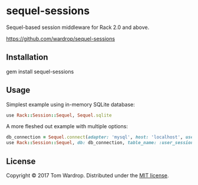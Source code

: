 sequel-sessions
=================

Sequel-based session middleware for Rack 2.0 and above.

https://github.com/wardrop/sequel-sessions

## Installation

gem install sequel-sessions

## Usage

Simplest example using in-memory SQLite database:

```ruby
use Rack::Session::Sequel, Sequel.sqlite
```

A more fleshed out example with multiple options:

```ruby
db_connection = Sequel.connect(adapter: 'mysql', host: 'localhost', username: 'root', database: 'blog')
use Rack::Session::Sequel, db: db_connection, table_name: :user_sessions, :expire_after => 3600
```

## License
Copyright © 2017 Tom Wardrop. Distributed under the [MIT license](http://www.opensource.org/licenses/mit-license).
